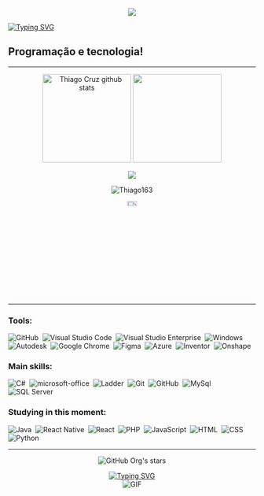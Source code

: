 <div align="center">
  <kbd>
    <img src="https://user-images.githubusercontent.com/101190863/187051517-ba4e5b0c-a4dc-4afe-a548-676bee320b84.gif">
  </kbd>
</div>

[![Typing SVG](https://readme-typing-svg.herokuapp.com/?color=F4A460&size=42&center=true&vCenter=true&width=1000&lines=HELLO,+MY+NAME+is+Thiago+Silva+Da+Cruz;I'm+electromechanical+and+programmer;I+from+Santana+de+Parnaíba,+SP;I+study+Systems+development;Be+Welcome!+:%29)](https://git.io/typing-svg)

## Programação e tecnologia!
----------------------------------------------
<p align="center">  
  <img height="180em" src="https://github-readme-stats.vercel.app/api?username=Thiago163&layout=compact&langs_count=7&theme=darcula" alt="Thiago Cruz github stats"/> 
  <img height="180em" src="https://github-readme-stats.vercel.app/api/top-langs/?username=Thiago163&layout=compact&langs_count=7&theme=darcula"/>
 </p>

<p align="center">
  <img src="https://github-profile-trophy.vercel.app/?username=Thiago163&theme=dracula&row=2&no-bg=false&column=3&margin-w=15&margin-h=15" />
<p align="center">
<img src="https://github-readme-streak-stats.herokuapp.com/?user=Thiago163&show_icons=true&theme=darcula" alt="Thiago163" />
</p>

<p align="center">
  <a href="https://visitor-badge.laobi.icu/badge?page_id=Thiago163" title="Visitors">
    <img src="https://visitor-badge.laobi.icu/badge?page_id=Thiago163" alt="Visitors" style="width: 20%; height: 5%;" />
  </a>
</p>  

----------------------------------------------
  
### Tools:
![GitHub](https://img.shields.io/badge/-GitHub-0D1117?style=for-the-badge&logo=github&labelColor=0D1117)&nbsp; 
![Visual Studio Code](https://img.shields.io/badge/-visual_studio_code-0D1117?style=for-the-badge&logo=visual-studio-code&labelColor=0D1117)&nbsp;
![Visual Studio Enterprise](https://img.shields.io/badge/-visual_studio_enterprise-0D1117?style=for-the-badge&logo=visual-studio&labelColor=0D1117)&nbsp;
![Windows](https://img.shields.io/badge/-Windows-0D1117?style=for-the-badge&logo=windows&labelColor=0D1117)&nbsp;
![Autodesk](https://img.shields.io/badge/-Autodesk-0D1117?style=for-the-badge&logo=autodesk&labelColor=0D1117)&nbsp;
![Google Chrome](https://img.shields.io/badge/-google_chrome-0D1117?style=for-the-badge&logo=google-chrome&labelColor=0D1117)&nbsp;
![Figma](https://img.shields.io/badge/-Figma-0D1117?style=for-the-badge&logo=figma&labelColor=0D1117)&nbsp;
![Azure](https://img.shields.io/badge/-Azure-0D1117?style=for-the-badge&logo=microsoft-azure&labelColor=0D1117)&nbsp;
![Inventor](https://img.shields.io/badge/-Inventor-0D1117?style=for-the-badge&logo=inventor&labelColor=0D1117)&nbsp;
![Onshape](https://img.shields.io/badge/-Onshape-0D1117?style=for-the-badge&logo=onshape&labelColor=0D1117)&nbsp;

### Main skills: 
 ![C#](https://img.shields.io/badge/-csharp-0D1117?style=for-the-badge&logo=c#3&logoColor=1572B6&labelColor=0D1117)&nbsp;
 ![microsoft-office](https://img.shields.io/badge/-microsoft_office-0D1117?style=for-the-badge&logo=microsoft-office&labelColor=0D1117)&nbsp;
 ![Ladder](https://img.shields.io/badge/-Ladder-0D1117?style=for-the-badge&logo=ladder&labelColor=0D1117&textColor=0D1117)&nbsp;
 ![Git](https://img.shields.io/badge/-Git-0D1117?style=for-the-badge&logo=git&labelColor=0D1117)&nbsp;
 ![GitHub](https://img.shields.io/badge/-GitHub-0D1117?style=for-the-badge&logo=github&labelColor=0D1117)&nbsp;
 ![MySql](https://img.shields.io/badge/-mysql-0D1117?style=for-the-badge&logo=mysql&labelColor=0D1117)&nbsp;
 ![SQL Server](https://img.shields.io/badge/-SQL_Server-0D1117?style=for-the-badge&logo=sql_servert&labelColor=0D1117&logoColor=0D1117)&nbsp;

### Studying in this moment:
 ![Java](https://img.shields.io/badge/-Java-0D1117?style=for-the-badge&logo=oracle&labelColor=0D1117&logoColor=FFFFFF)&nbsp;
 ![React Native](https://img.shields.io/badge/-react_native-0D1117?style=for-the-badge&logo=react&labelColor=0D1117)&nbsp;
 ![React](https://img.shields.io/badge/-react-0D1117?style=for-the-badge&logo=react&labelColor=0D1117)&nbsp;
 ![PHP](https://img.shields.io/badge/-Php-0D1117?style=for-the-badge&logo=php&labelColor=0D1117&textColor=0D1117)&nbsp;
 ![JavaScript](https://img.shields.io/badge/-JavaScript-0D1117?style=for-the-badge&logo=javascript&labelColor=0D1117&textColor=0D1117)&nbsp;
 ![HTML](https://img.shields.io/badge/-HTML-0D1117?style=for-the-badge&logo=html5&labelColor=0D1117)&nbsp; 
 ![CSS](https://img.shields.io/badge/-CSS-0D1117?style=for-the-badge&logo=CSS3&logoColor=1572B6&labelColor=0D1117)&nbsp;
 ![Python](https://img.shields.io/badge/-Python-0D1117?style=for-the-badge&logo=python&labelColor=0D1117&textColor=0D1117)&nbsp;
 
 ----------------------------------------------
  
  <p align="center">
  <img src="https://img.shields.io/github/stars/Thiago163?style=social" alt="GitHub Org's stars" />
</p>

<div align="center">
  <a href="https://git.io/typing-svg" title="Follow me!">
    <img src="https://readme-typing-svg.herokuapp.com/?color=F4A460&size=45&center=true&vCenter=true&width=1000&lines=Follow+me!+:%29" alt="Typing SVG" />
  </a>
</div>

<div align="center">
  <img src="https://user-images.githubusercontent.com/101190863/187051634-ccd2374c-d25c-4ffe-8392-e1ca0ed2e1b8.gif" alt="GIF" />
</div>
